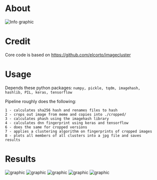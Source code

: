 About
=====
![Info graphic](assets/deep-meme-clustering.png)

Credit
=====
Core code is based on https://github.com/elcorto/imagecluster

Usage
=====
Depends these python packages: `numpy, pickle, tqdm, imagehash, hashlib, PIL, keras, tensorflow`

Pipeline roughly does the following:

    1 - calculates sha256 hash and renames files to hash
    2 - crops out image from meme and copies into ./cropped/
    3 - calculates phash using the imagehash library
    4 - calculates dnn fingerprint using keras and tensorflow
    6 - does the same for cropped versions
    7 - applies a clustering algorithm on fingerprints of cropped images
    8 - plots all members of all clusters into a jpg file and saves results

Results
=====

![graphic](assets/america.jpg)
![graphic](assets/drake.jpg)
![graphic](assets/isthis.jpg)
![graphic](assets/woke.jpg)
![graphic](assets/comic.jpg)
